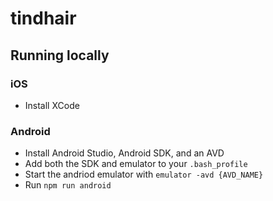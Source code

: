# tindhair

## Running locally

### iOS

* Install XCode

### Android

* Install Android Studio, Android SDK, and an AVD
* Add both the SDK and emulator to your `.bash_profile`
* Start the andriod emulator with `emulator -avd {AVD_NAME}`
* Run `npm run android`
